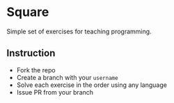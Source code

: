 # Square

Simple set of exercises for teaching programming.

## Instruction

- Fork the repo
- Create a branch with your `username`
- Solve each exercise in the order using any language
- Issue PR from your branch
